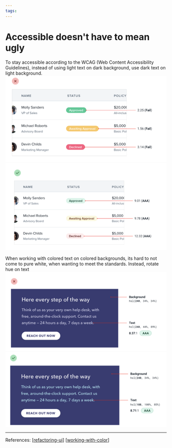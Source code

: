 ```yaml
--- 
tags:
---
```


# Accessible doesn't have to mean ugly

To stay accessible according to the WCAG (Web Content Accessibility Guidelines), instead of using light text on dark background, use dark text on light background.
![](../../attachments/2021-03-04-16-59-03.png)
![](../../attachments/2021-03-04-16-59-15.png)

When working with colored text on colored backgrounds, its hard to not come to pure white, when wanting to meet the standards. Instead, rotate hue on text
![](../../attachments/2021-03-04-17-01-25.png)
![](../../attachments/2021-03-04-17-01-32.png)

---
References:
[[refactoring-ui]]
[[working-with-color]]

[//begin]: # "Autogenerated link references for markdown compatibility"
[refactoring-ui]: refactoring-ui.md "Refactoring UI"
[working-with-color]: structure/working-with-color.md "Working with color"
[//end]: # "Autogenerated link references"